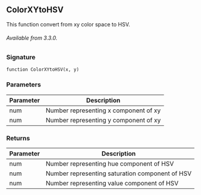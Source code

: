 ## ColorXYtoHSV

This function convert from xy color space to HSV.

###### Available from 3.3.0.


### Signature

`function ColorXYtoHSV(x, y)`


### Parameters

| Parameter | Description |
| --- | --- |
| num | Number representing x component of xy |
| num | Number representing y component of xy |


### Returns

| Parameter | Description |
| --- | --- |
| num | Number representing hue component of HSV |
| num | Number representing saturation component of HSV |
| num | Number representing value component of HSV |
